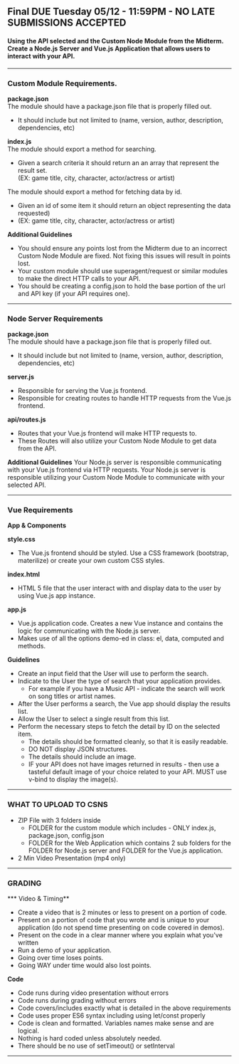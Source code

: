 ## Final DUE Tuesday 05/12 - 11:59PM - NO LATE SUBMISSIONS ACCEPTED

#### Using the API selected and the Custom Node Module from the Midterm.  Create a Node.js Server and Vue.js Application that allows users to interact with your API.


---
### Custom Module Requirements.

**package.json** <br/>
The module should have a package.json file that is properly filled out.
  - It should include but not limited to (name, version, author, description, dependencies, etc)

**index.js** <br/>
The module should export a method for searching.
  - Given a search criteria it should return an an array that represent the result set. <br/>
    (EX: game title, city, character, actor/actress or artist)

The module should export a method for fetching data by id. <br/>
  - Given an id of some item it should return an object representing the data requested) <br/>
  - (EX: game title, city, character, actor/actress or artist)

**Additional Guidelines**
  - You should ensure any points lost from the Midterm due to an incorrect Custom Node Module are fixed. Not fixing this issues will result in points lost.
  - Your custom module should use superagent/request or similar modules to make the direct HTTP calls to your API.
  - You should be creating a config.json to hold the base portion of the url and API key (if your API requires one).

---
### Node Server Requirements

**package.json** <br/>
The module should have a package.json file that is properly filled out.
  - It should include but not limited to (name, version, author, description, dependencies, etc)

**server.js** <br/>
  - Responsible for serving the Vue.js frontend.
  - Responsible for creating routes to handle HTTP requests from the Vue.js frontend.

**api/routes.js** <br/>
  - Routes that your Vue.js frontend will make HTTP requests to.
  - These Routes will also utilize your Custom Node Module to get data from the API.

**Additional Guidelines**
Your Node.js server is responsible communicating with your Vue.js frontend via HTTP requests.
Your Node.js server is responsible utilizing your Custom Node Module to communicate with your selected API.


---
### Vue Requirements

**App &  Components**

**style.css**
  - The Vue.js frontend should be styled. Use a CSS framework (bootstrap, materilize) or create your own custom CSS styles.

**index.html**
  - HTML 5 file that the user interact with and display data to the user by using Vue.js app instance.

**app.js**
  - Vue.js application code.  Creates a new Vue instance and contains the logic for communicating with the Node.js server.
  - Makes use of all the options demo-ed in class: el, data, computed and methods.

**Guidelines**
  - Create an input field that the User will use to perform the search.
  - Indicate to the User the type of search that your application provides.
    -  For example if you have a Music API - indicate the search will work on song titles or artist names.
  - After the User performs a search, the Vue app should display the results list.
  - Allow the User to select a single result from this list.
  - Perform the necessary steps to fetch the detail by ID on the selected item.
    - The details should be formatted cleanly, so that it is easily readable.
    - DO NOT display JSON structures.
    - The details should include an image.  
    - IF your API does not have images returned in results - then use a tasteful default image of your choice related to your API. MUST use v-bind to display the image(s).

---

### WHAT TO UPLOAD TO CSNS

- ZIP File with 3 folders inside
  - FOLDER for the custom module which includes - ONLY index.js, package.json, config.json
  - FOLDER for the Web Application which contains 2 sub folders for the FOLDER for Node.js server and FOLDER for the Vue.js application.
- 2 Min Video Presentation (mp4 only)

---

### GRADING

*** Video & Timing**
  - Create a video that is 2 minutes or less to present on a portion of code.
  - Present on a portion of code that you wrote and is unique to your application (do not spend time presenting on code covered in demos).
  - Present on the code in a clear manner where you explain what you've written
  - Run a demo of your application.
  - Going over time loses points.
  - Going WAY under time would also lost points.

**Code**
  - Code runs during video presentation without errors
  - Code runs during grading without errors
  - Code covers/includes exactly what is detailed in the above requirements
  - Code uses proper ES6 syntax including using let/const properly
  - Code is clean and formatted. Variables names make sense and are logical.
  - Nothing is hard coded unless absolutely needed.
  - There should be no use of setTimeout() or setInterval

---
